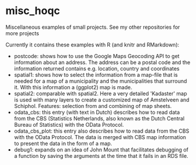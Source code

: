 # misc_hoqc
Miscellaneous examples of small projects. See my other repositories for more projects

Currently it contains these examples with R (and knitr and RMarkdown):

- postcode: shows how to use the Google Maps Geocoding API to get information about an address. The address can be a postal code and the information returned contains e.g. location, country and coordinates
- spatial1: shows how to select the information from a map-file that is needed for a map of a municipality and the municipalities that surround it. With this information a (ggplot2) map is made.
- spatial2: comparable with spatial2. Here a very detailed 'Kadaster' map is used with many layers to create a customized map of Amstelveen and Schiphol. Features: selection from and combining of map sheets. 
- odata_cbs: this entry (with text in Dutch) describes how to read data from the CBS (Statistics Netherlands, also known as the Dutch Central Bureau of Statistics) with the OData Protocol. 
- odata_cbs_plot: this entry also describes how to read data from the CBS with the OData Protocol. The data is merged with CBS map information to present the data in the form of a map.
- debug1: expands on an idea of John Mount that facilitates debugging of a function by saving the arguments at the time that it fails in an RDS file. 

